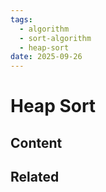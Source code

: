 ```yaml
---
tags:
  - algorithm
  - sort-algorithm
  - heap-sort
date: 2025-09-26
---
```

Heap Sort
=========

Content
---------------

Related
----------------------------

